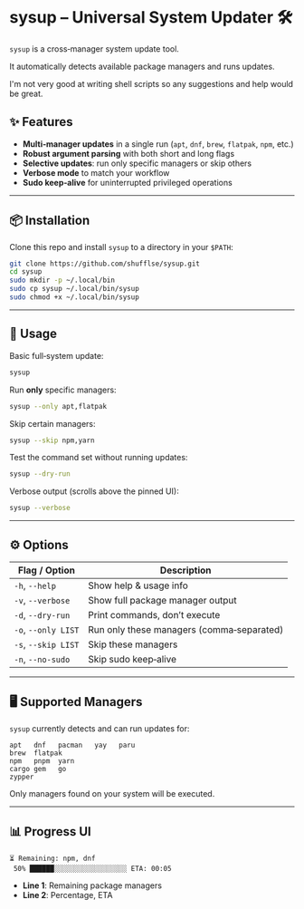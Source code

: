 # sysup – Universal System Updater 🛠️

`sysup` is a cross‑manager system update tool.  

It automatically detects available package managers and runs updates.

I'm not very good at writing shell scripts so any suggestions and help would be great.


## ✨ Features

- **Multi‑manager updates** in a single run (`apt`, `dnf`, `brew`, `flatpak`, `npm`, etc.)
- **Robust argument parsing** with both short and long flags
- **Selective updates**: run only specific managers or skip others
- **Verbose mode** to match your workflow
- **Sudo keep‑alive** for uninterrupted privileged operations

---

## 📦 Installation

Clone this repo and install `sysup` to a directory in your `$PATH`:

```bash
git clone https://github.com/shufflse/sysup.git
cd sysup
sudo mkdir -p ~/.local/bin
sudo cp sysup ~/.local/bin/sysup
sudo chmod +x ~/.local/bin/sysup
```

---

## 🚀 Usage

Basic full‑system update:

```bash
sysup
```

Run **only** specific managers:

```bash
sysup --only apt,flatpak
```

Skip certain managers:

```bash
sysup --skip npm,yarn
```

Test the command set without running updates:

```bash
sysup --dry-run
```

Verbose output (scrolls above the pinned UI):

```bash
sysup --verbose
```

---

## ⚙️ Options

| Flag / Option       | Description |
|---------------------|-------------|
| `-h`, `--help`      | Show help & usage info |
| `-v`, `--verbose`   | Show full package manager output |
| `-d`, `--dry-run`   | Print commands, don’t execute |
| `-o`, `--only LIST` | Run only these managers (comma‑separated) |
| `-s`, `--skip LIST` | Skip these managers |
| `-n`, `--no-sudo`   | Skip sudo keep‑alive |

---

## 🖥️ Supported Managers

`sysup` currently detects and can run updates for:

```
apt   dnf   pacman   yay   paru
brew  flatpak
npm   pnpm  yarn
cargo gem   go
zypper
```

Only managers found on your system will be executed.

---

## 📊 Progress UI

```
⏳ Remaining: npm, dnf         
 50% ██████░░░░░░░░░░░░░░░░░░ ETA: 00:05 
```

- **Line 1**: Remaining package managers
- **Line 2**: Percentage, ETA

